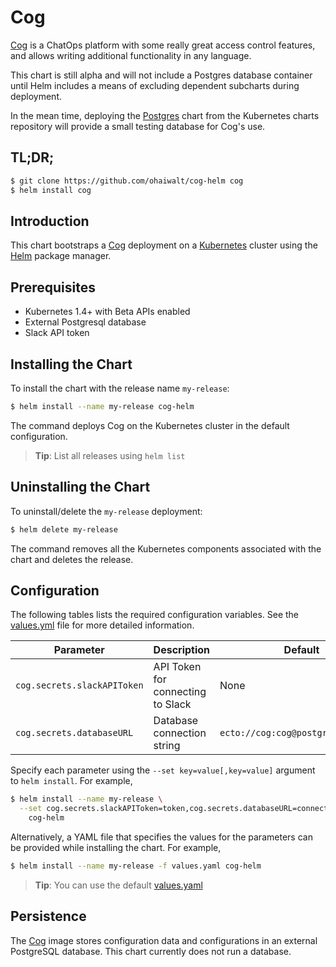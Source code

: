 # Cog

[Cog](https://operable.io) is a ChatOps platform with some really great access control features, and allows writing additional functionality in any language.

This chart is still alpha and will not include a Postgres database container until Helm includes a means of excluding dependent subcharts during deployment.

In the mean time, deploying the [Postgres](https://github.com/kubernetes/charts/tree/master/stable/postgresql) chart from the Kubernetes charts repository will provide a small testing database for Cog's use.

## TL;DR;

```bash
$ git clone https://github.com/ohaiwalt/cog-helm cog
$ helm install cog
```

## Introduction

This chart bootstraps a [Cog](https://github.com/operable/cog) deployment on a [Kubernetes](http://kubernetes.io) cluster using the [Helm](https://helm.sh) package manager.

## Prerequisites

- Kubernetes 1.4+ with Beta APIs enabled
- External Postgresql database
- Slack API token

## Installing the Chart

To install the chart with the release name `my-release`:

```bash
$ helm install --name my-release cog-helm
```

The command deploys Cog on the Kubernetes cluster in the default configuration.

> **Tip**: List all releases using `helm list`

## Uninstalling the Chart

To uninstall/delete the `my-release` deployment:

```bash
$ helm delete my-release
```

The command removes all the Kubernetes components associated with the chart and deletes the release.

## Configuration

The following tables lists the required configuration variables. See the [values.yml](values.yml) file for more detailed information.

| Parameter                  | Description                                | Default                                                    |
| -----------------------    | ----------------------------------         | ---------------------------------------------------------- |
| `cog.secrets.slackAPIToken`                   | API Token for connecting to Slack | None |
| `cog.secrets.databaseURL`                | Database connection string | `ecto://cog:cog@postgres:5432/cog` |


Specify each parameter using the `--set key=value[,key=value]` argument to `helm install`. For example,

```bash
$ helm install --name my-release \
  --set cog.secrets.slackAPIToken=token,cog.secrets.databaseURL=connection \
    cog-helm
```

Alternatively, a YAML file that specifies the values for the parameters can be provided while installing the chart. For example,

```bash
$ helm install --name my-release -f values.yaml cog-helm
```

> **Tip**: You can use the default [values.yaml](values.yaml)

## Persistence

The [Cog](https://github.com/operable/cog) image stores configuration data and configurations in an external PostgreSQL database. This chart currently does not run a database.
